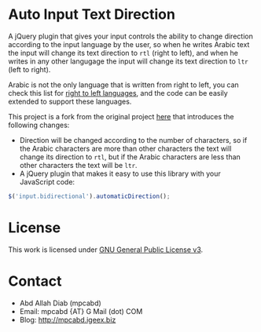 #    Auto Input Text Direction

A jQuery plugin that gives your input controls the ability to change direction according to the input language by the user, so when he writes Arabic text the input will change its text direction to `rtl` (right to left), and when he writes in any other langugage the input will change its text direction to `ltr` (left to right).

Arabic is not the only language that is written from right to left, you can check this list for [right to left languages](http://en.wikipedia.org/wiki/Right-to-left), and the code can be easily extended to support these languages.

This project is a fork from the original project [here]() that introduces the following changes:
*    Direction will be changed according to the number of characters, so if the Arabic characters are more than other characters the text will change its direction to `rtl`, but if the Arabic characters are less than other characters the text will be `ltr`.
*    A jQuery plugin that makes it easy to use this library with your JavaScript code:

```javascript
$('input.bidirectional').automaticDirection();
```

#    License
This work is licensed under [GNU General Public License v3](http://www.gnu.org/licenses/gpl.txt).

#    Contact
*    Abd Allah Diab (mpcabd)
*    Email: 	mpcabd {AT} G Mail (dot) COM
*    Blog:	http://mpcabd.igeex.biz
